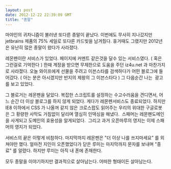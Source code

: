 ```yaml
---
layout: post
date: 2012-12-22 22:39:09 GMT
title: "종말"
---
```

<p>마야인의 귀차니즘이 불러낸 또다른 종말이 끝났다. 이번에도 무사히 지나갔지만 jetbrains 제품의 75% 세일로 또다른 카드빚을 남겨줬다. 휴거때도 그랬지만 2012년은 유난히 많은 종말이 왔다가 사라졌다.</p>&#13;
<p>레몬펜이란 서비스가 있었다. 페이지에 커멘트 같은것을 달수 있는 서비스였다. ( 혹은 그런걸로 기억한다 ) 한때 계정을 받으면 무제한으로 도움을 주던 iz4u.net 과 마찬가지로 사라졌다. 오늘 와이프에게 선물을 주려고 이븐스타를 검색하다가 어떤 블로그에 들어갔다. ( 아는 분은 아시겠지만 반지의 제왕의 그 이븐스타다 ) 그 다음순간 나는  광고를 보고 있었다.</p>&#13;
<p>그 블로거는 레몬펜을 달았다. 복잡한 스크립트를 설정하는 수고수러움을 견디면서, 어느 순간 더 이상 블로그를 하지 않게 되었다. 게다가 레몬펜서비스도 종료되었다. 하지만 IE8 이하에서 CSS 가 나올꺼 같지 않은 크로스팝도 읽어주는 우리의 위대한 구글로봇은 그 황량한 사막도 거침없이 달리며 열심히 인덱싱을 해냈다.  스패머는 레몬펜도메인을 사게되고 도메인의 효용성을 알게되었다.  그리고 과거 오픈마루의 영지는 이제 스패머의 영지가 되었다.</p>&#13;
<p>서비스의 끝은 이렇게 비참하다. 마지막까지 레몬펜은 "더 이상 나를 쓰지마세요" 를 외쳐야만 했다. 얼마전 지인이 오픈했었다가 닫은 루미는 마지막까지 문자를 보내며 "종료" 를 알렸다. 하지만 루미는 아직 내 폰에 존재한다. </p>&#13;
<p>모두 종말을 이야기하지만 결과적으로 살아남는다. 어떠한 형태이든 살아남는다. </p> 